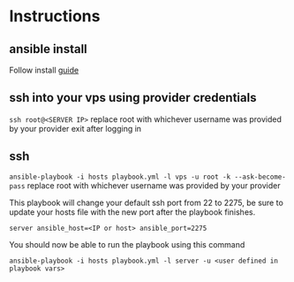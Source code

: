 # Instructions

## ansible install
Follow install [guide](https://docs.ansible.com/ansible/latest/installation_guide/intro_installation.html#installing-and-upgrading-ansible-with-pip)

## ssh into your vps using provider credentials
`ssh root@<SERVER IP>` replace root with whichever username was provided by your provider
exit after logging in

## ssh 
`ansible-playbook -i hosts playbook.yml -l vps -u root -k --ask-become-pass` replace root with whichever username was provided by your provider

This playbook will change your default ssh port from 22 to 2275, be sure to update your hosts file with the new port after the playbook finishes.

`server ansible_host=<IP or host> ansible_port=2275` 


You should now be able to run the playbook using this command

`ansible-playbook -i hosts playbook.yml -l server -u <user defined in playbook vars>`
